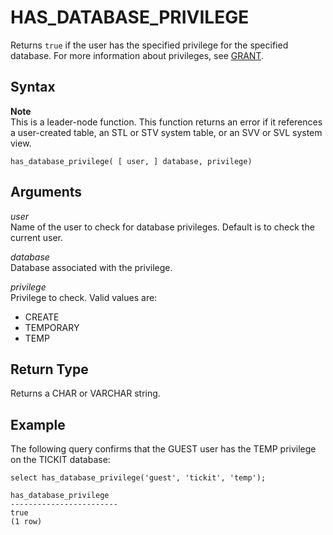 # HAS\_DATABASE\_PRIVILEGE<a name="r_HAS_DATABASE_PRIVILEGE"></a>

Returns `true` if the user has the specified privilege for the specified database\. For more information about privileges, see [GRANT](r_GRANT.md)\. 

## Syntax<a name="r_HAS_DATABASE_PRIVILEGE-synopsis"></a>

**Note**  
This is a leader\-node function\. This function returns an error if it references a user\-created table, an STL or STV system table, or an SVV or SVL system view\.

```
has_database_privilege( [ user, ] database, privilege)
```

## Arguments<a name="r_HAS_DATABASE_PRIVILEGE-arguments"></a>

 *user*   
Name of the user to check for database privileges\. Default is to check the current user\. 

 *database*   
Database associated with the privilege\. 

 *privilege*   
Privilege to check\. Valid values are:   
+ CREATE
+ TEMPORARY
+ TEMP

## Return Type<a name="r_HAS_DATABASE_PRIVILEGE-return-type"></a>

Returns a CHAR or VARCHAR string\. 

## Example<a name="r_HAS_DATABASE_PRIVILEGE-example"></a>

The following query confirms that the GUEST user has the TEMP privilege on the TICKIT database: 

```
select has_database_privilege('guest', 'tickit', 'temp');

has_database_privilege
------------------------
true
(1 row)
```